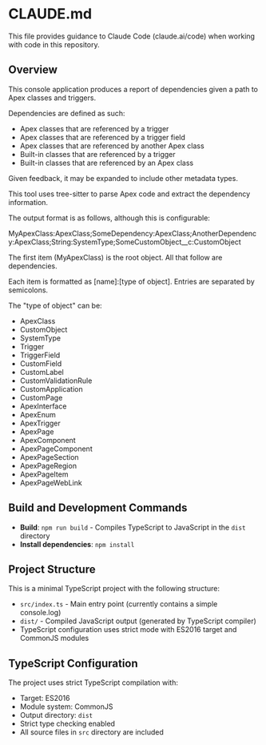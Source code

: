 # CLAUDE.md

This file provides guidance to Claude Code (claude.ai/code) when working with code in this repository.

## Overview

This console application produces a report of dependencies given a path to Apex classes and triggers.

Dependencies are defined as such:
- Apex classes that are referenced by a trigger
- Apex classes that are referenced by a trigger field
- Apex classes that are referenced by another Apex class
- Built-in classes that are referenced by a trigger
- Built-in classes that are referenced by an Apex class

Given feedback, it may be expanded to include other metadata types.

This tool uses tree-sitter to parse Apex code and extract the dependency information.

The output format is as follows, although this is configurable:

MyApexClass:ApexClass;SomeDependency:ApexClass;AnotherDependency:ApexClass;String:SystemType;SomeCustomObject__c:CustomObject

The first item (MyApexClass) is the root object. All that follow are dependencies.

Each item is formatted as [name]:[type of object]. Entries are separated by semicolons. 

The "type of object" can be:
- ApexClass
- CustomObject
- SystemType
- Trigger
- TriggerField
- CustomField
- CustomLabel
- CustomValidationRule
- CustomApplication
- CustomPage
- ApexInterface
- ApexEnum
- ApexTrigger
- ApexPage
- ApexComponent
- ApexPageComponent
- ApexPageSection
- ApexPageRegion
- ApexPageItem
- ApexPageWebLink

## Build and Development Commands

- **Build**: `npm run build` - Compiles TypeScript to JavaScript in the `dist` directory
- **Install dependencies**: `npm install`

## Project Structure

This is a minimal TypeScript project with the following structure:
- `src/index.ts` - Main entry point (currently contains a simple console.log)
- `dist/` - Compiled JavaScript output (generated by TypeScript compiler)
- TypeScript configuration uses strict mode with ES2016 target and CommonJS modules

## TypeScript Configuration

The project uses strict TypeScript compilation with:
- Target: ES2016
- Module system: CommonJS
- Output directory: `dist`
- Strict type checking enabled
- All source files in `src` directory are included